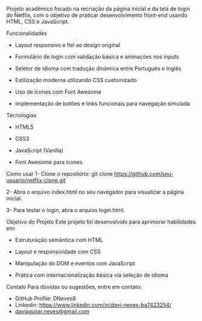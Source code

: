 Projeto acadêmico focado na recriação da página inicial e da tela de login do Netflix, com o objetivo de praticar desenvolvimento front-end usando HTML, CSS e JavaScript.

Funcionalidades
- Layout responsivo e fiel ao design original

- Formulário de login com validação básica e animações nos inputs

- Seletor de idioma com tradução dinâmica entre Português e Inglês

- Estilização moderna utilizando CSS customizado

- Uso de ícones com Font Awesome

- Implementação de botões e links funcionais para navegação simulada

Tecnologias
- HTML5

- CSS3

- JavaScript (Vanilla)

- Font Awesome para ícones

Como usar
1- Clone o repositório:
git clone https://github.com/seu-usuario/netflix-clone.git

2- Abra o arquivo index.html no seu navegador para visualizar a página inicial.

3- Para testar o login, abra o arquivo login.html.

Objetivo do Projeto
Este projeto foi desenvolvido para aprimorar habilidades em:

- Estruturação semântica com HTML

- Layout e responsividade com CSS

- Manipulação do DOM e eventos com JavaScript

- Prática com internacionalização básica via seleção de idioma

Contato
Para dúvidas ou sugestões, entre em contato: 

- GitHub Profile: DNeves8
- Linkedin: https://www.linkedin.com/in/davi-neves-ba7423254/
- daviaguiiar.neves@gmail.com
